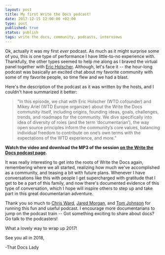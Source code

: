 ```yaml
---
layout: post
title: My first Write the Docs podcast!
date: 2017-12-15 12:00:00 +02:00
type: post
published: true
status: publish
tags: write the docs, community, podcasts, interviews
---
```


Ok, actually it was my first *ever* podcast. As much as it might surprise some of you, this is one type of performance I have little-to-no experience with. Thankfully, the other types seemed to help me along as I braved the virtual panel together with [Eric Holscher](https://twitter.com/ericholscher). Although, let's face it -- the hour-long podcast was basically an excited chat about my favorite community with some of my favorite people, so time flew and we had a blast.

Here's the description of the podcast as it was written by the hosts, and I couldn't have summarized it better:

> "In this episode, we chat with Eric Holscher (WTD cofounder) and Mikey Ariel (WTD Europe organizer) about the Write the Docs community itself, including origins, founding ideas, goals, challenges, trends, and roadmaps for the community. We dive specifically into idea of diversity of roles (and the term ‘documentarian’), the way open source principles inform the community’s core values, balancing individual freedom to contribute on one’s own terms with the expectations of the WTD experience, and more."

**Watch the video and download the MP3 of the session [on the Write the Docs podcast page](http://podcast.writethedocs.org/2017/12/13/founding-principles-of-write-the-docs/).**

It was really interesting to get into the roots of Write the Docs again, remembering where we all started, realizing how much we've accomplished as a community, and teasing a bit with future plans. Whenever I have conversations like this with people I get supercharged with gratitude that I get to be a part of this family, and now there's documented evidence of this type of conversation, which I hope will inspire others to step up and take part in this great documentarian adventure.

Thank you so much to [Chris Ward](https://twitter.com/ChrisChinch), [Jared Morgan](https://twitter.com/jaredmorgs), and [Tom Johnson](https://twitter.com/tomjohnson) for running this fun and useful podcast. I encourage more documentarians to jump on the podcast train -- Got something exciting to share about docs? Go talk to the podcasters!

What a lovely way to wrap up 2017!

See you all in 2018,

-That Docs Lady
